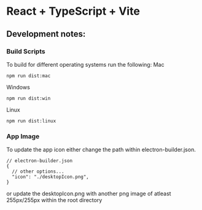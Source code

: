 # React + TypeScript + Vite

## Development notes:

### Build Scripts

To build for different operating systems run the following:
Mac

```
npm run dist:mac
```

Windows

```
npm run dist:win
```

Linux

```
npm run dist:linux
```

### App Image

To update the app icon either change the path within electron-builder.json.

```
// electron-builder.json
{
  // other options...
  "icon": "./desktopIcon.png",
}
```

or update the desktopIcon.png with another png image of atleast 255px/255px within the root directory

